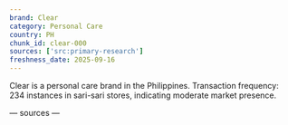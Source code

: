 ```yaml
---
brand: Clear
category: Personal Care
country: PH
chunk_id: clear-000
sources: ['src:primary-research']
freshness_date: 2025-09-16
---
```


Clear is a personal care brand in the Philippines. Transaction frequency: 234 instances in sari-sari stores, indicating moderate market presence.

— sources —
